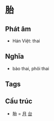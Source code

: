 # 胎

## Phát âm
* Hán Việt: thai

## Nghĩa
* bào thai, phôi thai

## Tags


## Cấu trúc
* 胎 = [月](月.md) [台](台.md)

<script>window.HANZI_FIELD='胎';</script>
